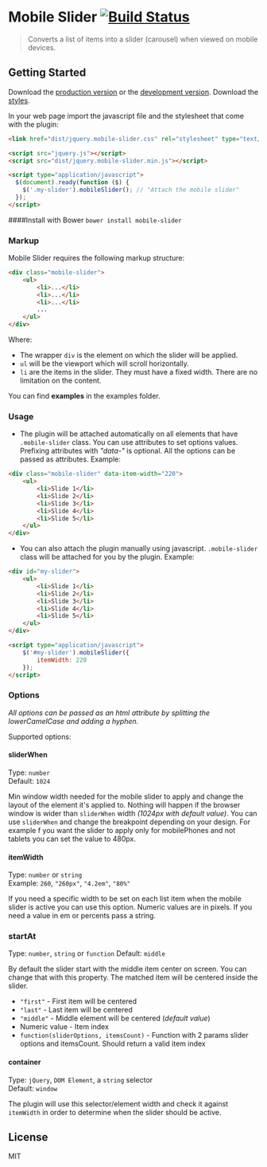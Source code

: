 # Mobile Slider [![Build Status](https://travis-ci.org/angel-vladov/mobile-slider.svg?branch=master)](https://travis-ci.org/angel-vladov/mobile-slider)

> Converts a list of items into a slider (carousel) when viewed on mobile devices.


## Getting Started

Download the [production version][min] or the [development version][max]. Download the [styles][styles].

[min]: https://raw.githubusercontent.com/angel-vladov/mobile-slider/master/dist/jquery.mobile-slider.min.js
[max]: https://raw.githubusercontent.com/angel-vladov/mobile-slider/master/dist/jquery.mobile-slider.js
[styles]: https://raw.githubusercontent.com/angel-vladov/mobile-slider/master/dist/jquery.mobile-slider.css

In your web page import the javascript file and the stylesheet that come with the plugin:

```html
<link href="dist/jquery.mobile-slider.css" rel="stylesheet" type="text/css">

<script src="jquery.js"></script>
<script src="dist/jquery.mobile-slider.min.js"></script>

<script type="application/javascript">
  $(document).ready(function ($) {
    $('.my-slider').mobileSlider(); // "Attach the mobile slider"
  });
</script>
```

####Install with Bower
`bower install mobile-slider`

### Markup

Mobile Slider requires the following markup structure:

```html
<div class="mobile-slider">
    <ul>
        <li>...</li>
        <li>...</li>
        <li>...</li>
        ...
    </ul>
</div>
```

Where:
* The wrapper `div` is the element on which the slider will be applied.
* `ul` will be the viewport which will scroll horizontally.
* `li` are the items in the slider. They must have a fixed width. There are no limitation on the content.

You can find **examples** in the examples folder.

### Usage

* The plugin will be attached automatically on all elements that have `.mobile-slider` class. You can use attributes to set options values. 
Prefixing attributes with _"data-"_ is optional. All the options can be passed as attributes.
Example:  

```html
<div class="mobile-slider" data-item-width="220">
    <ul>
        <li>Slide 1</li>
        <li>Slide 2</li>
        <li>Slide 3</li>
        <li>Slide 4</li>
        <li>Slide 5</li>
    </ul>
</div>
```

* You can also attach the plugin manually using javascript. `.mobile-slider` class will be attached for you by the plugin.
Example:  

```html
<div id="my-slider">
    <ul>
        <li>Slide 1</li>
        <li>Slide 2</li>
        <li>Slide 3</li>
        <li>Slide 4</li>
        <li>Slide 5</li>
    </ul>
</div>

<script type="application/javascript">
    $('#my-slider').mobileSlider({
    	itemWidth: 220
    });
</script>
```

### Options

_All options can be passed as an html attribute by splitting the lowerCamelCase and adding a hyphen._

Supported options:
#### sliderWhen

Type: `number`  
Default: `1024`  

Min window width needed for the mobile slider to apply and change the layout of the element it's applied to. Nothing will happen if the browser window is wider than `sliderWhen` width _(1024px with default value)_.
You can use `sliderWhen` and change the breakpoint depending on your design. For example f you want the slider to apply only for mobilePhones and not tablets you can set the value to 480px.

#### itemWidth

Type: `number` or `string`  
Example: `260`, `"260px"`, `"4.2em"`, `"80%"`  

If you need a specific width to be set on each list item when the mobile slider is active you can use this option. Numeric values are in pixels. If you need a value in em or percents pass a string.

### startAt
Type: `number`, `string` or `function`
Default: `middle`

By default the slider start with the middle item center on screen. You can change that with this property. The matched item will be centered inside the slider.

* `"first"` - First item will be centered
* `"last"` - Last item will be centered
* `"middle"` - Middle element will be centered (_default value_)
* Numeric value - Item index
* `function(sliderOptions, itemsCount)` - Function with 2 params slider options and itemsCount. Should return a valid item index

#### container

Type: `jQuery`, `DOM Element`, a `string` selector    
Default: `window`  

The plugin will use this selector/element width and check it against `itemWidth` in order to determine when the slider should be active.



## License

MIT
